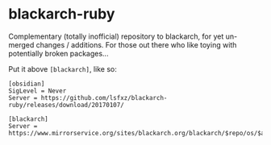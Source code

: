 # blackarch-ruby

Complementary (totally inofficial) repository to blackarch, for yet un-merged changes / additions. For those out there who like toying with potentially broken packages...

Put it above `[blackarch]`, like so:

```
[obsidian]
SigLevel = Never
Server = https://github.com/lsfxz/blackarch-ruby/releases/download/20170107/

[blackarch]
Server = https://www.mirrorservice.org/sites/blackarch.org/blackarch/$repo/os/$arch
```
